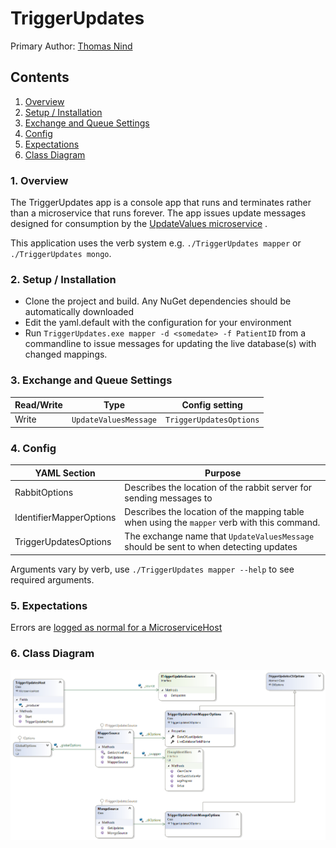 # TriggerUpdates

Primary Author: [Thomas Nind](https://github.com/tznind)

## Contents
 1. [Overview](#1-overview)
 2. [Setup / Installation](#2-setup--installation)
 3. [Exchange and Queue Settings](#3-exchange-and-queue-settings)
 4. [Config](#4-config)
 5. [Expectations](#5-expectations)
 6. [Class Diagram](#6-class-diagram)

### 1. Overview
The TriggerUpdates app is a console app that runs and terminates rather than a microservice that runs forever. The app issues update messages designed for consumption by the [UpdateValues microservice] .

This application uses the verb system e.g. `./TriggerUpdates mapper` or `./TriggerUpdates mongo`.

### 2. Setup / Installation
 - Clone the project and build. Any NuGet dependencies should be automatically downloaded
 - Edit the yaml.default with the configuration for your environment
 - Run `TriggerUpdates.exe mapper -d <somedate> -f PatientID` from a commandline to issue messages for updating the live database(s) with changed mappings.

### 3. Exchange and Queue Settings
| Read/Write | Type | Config setting |
| ------------- | ------------- |------------- |
| Write | `UpdateValuesMessage` | `TriggerUpdatesOptions` |

### 4. Config
| YAML Section  | Purpose |
| ------------- | ------------- |
| RabbitOptions | Describes the location of the rabbit server for sending messages to |
| IdentifierMapperOptions | Describes the location of the mapping table when using the `mapper` verb with this command. |
| TriggerUpdatesOptions | The exchange name that `UpdateValuesMessage` should be sent to when detecting updates |

Arguments vary by verb, use `./TriggerUpdates mapper --help` to see required arguments.

### 5. Expectations
Errors are [logged as normal for a MicroserviceHost](../../common/Smi.Common/README.md#logging)

### 6. Class Diagram
![Class Diagram](./Images/ClassDiagram.png)

[UpdateValues microservice]: ../../microservices/Updating/Microservices.UpdateValues/README.md